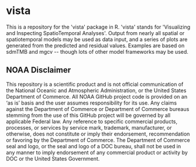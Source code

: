 
# vista
This is a repository for the 'vista' package in R. 'vista' stands for 'Visualizing and Inspecting SpatioTemporal Analyses'. Output from nearly all spatial or spatiotemporal models may be used as data input, and a series of plots are generated from the predicted and residual values. Examples are based on sdmTMB and mgcv -- though lots of other model frameworks may be used.

## NOAA Disclaimer

This repository is a scientific product and is not official communication of the National Oceanic and
Atmospheric Administration, or the United States Department of Commerce. All NOAA GitHub project code is
provided on an ‘as is’ basis and the user assumes responsibility for its use. Any claims against the Department of
Commerce or Department of Commerce bureaus stemming from the use of this GitHub project will be governed
by all applicable Federal law. Any reference to specific commercial products, processes, or services by service
mark, trademark, manufacturer, or otherwise, does not constitute or imply their endorsement, recommendation or
favoring by the Department of Commerce. The Department of Commerce seal and logo, or the seal and logo of a
DOC bureau, shall not be used in any manner to imply endorsement of any commercial product or activity by
DOC or the United States Government.
